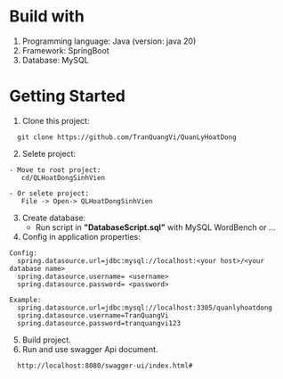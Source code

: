 # Build with
1. Programming language: Java (version: java 20)
2. Framework: SpringBoot
3. Database: MySQL
   
# Getting Started
1. Clone this project:
```
  git clone https://github.com/TranQuangVi/QuanLyHoatDong
```
2. Selete project:
```
- Move to root project:
   cd/QLHoatDongSinhVien

- Or selete project:
   File -> Open-> QLHoatDongSinhVien
```
3. Create database:
   - Run script in **"DatabaseScript.sql"** with MySQL WordBench or ...
4. Config in application properties:
```
Config:
  spring.datasource.url=jdbc:mysql://localhost:<your host>/<your database name>
  spring.datasource.username= <username>
  spring.datasource.password= <password>

Example:
  spring.datasource.url=jdbc:mysql://localhost:3305/quanlyhoatdong
  spring.datasource.username=TranQuangVi
  spring.datasource.password=tranquangvi123
```
5. Build project.
6. Run and use swagger Api document.
```
  http://localhost:8080/swagger-ui/index.html#
```
